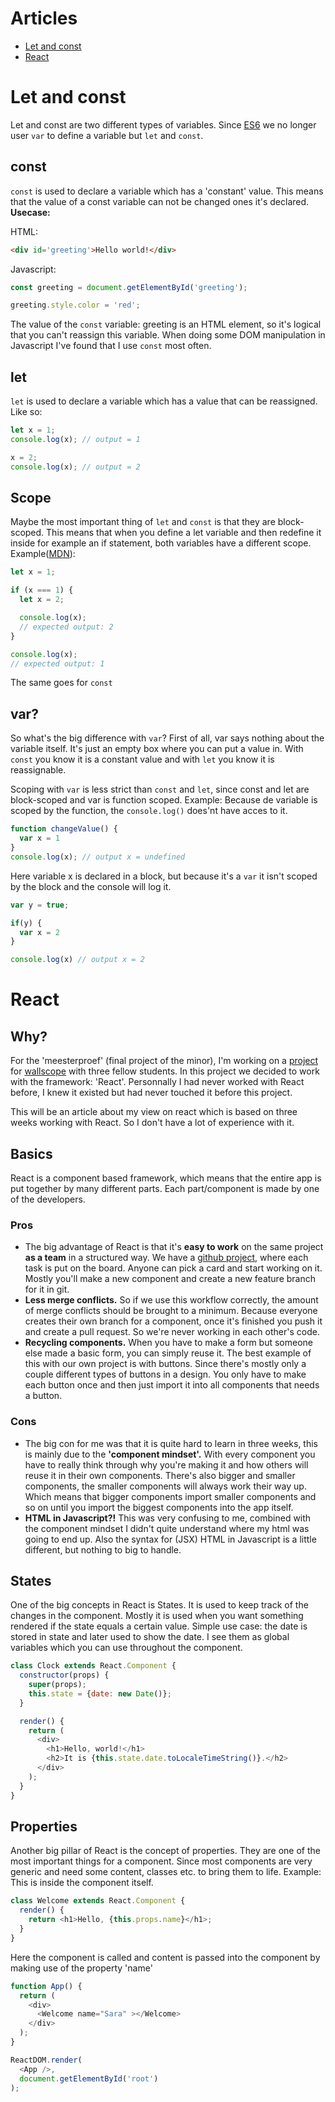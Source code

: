 # Articles
* [Let and const](#let-and-const)
* [React](#React)

# Let and const
Let and const are two different types of variables. Since [ES6](http://es6-features.org/#Constants) we no longer user `var` to define a variable but `let` and `const`.

## const
`const` is used to declare a variable which has a 'constant' value. This means that the value of a const variable can not be changed ones it's declared. **Usecase:**

HTML: 
```HTML
<div id='greeting'>Hello world!</div>
```
Javascript:
```Javascript
const greeting = document.getElementById('greeting');

greeting.style.color = 'red';
```

The value of the `const` variable: greeting is an HTML element, so it's logical that you can't reassign this variable. When doing some DOM manipulation in Javascript I've found that I use `const` most often. 

## let
`let` is used to declare a variable which has a value that can be reassigned. Like so:
```Javascript
let x = 1;
console.log(x); // output = 1

x = 2;
console.log(x); // output = 2

```

## Scope
Maybe the most important thing of `let` and `const` is that they are block-scoped. This means that when you define a let variable and then redefine it inside for example an if statement, both variables have a different scope. 
Example([MDN](https://developer.mozilla.org/en-US/docs/Web/JavaScript/Reference/Statements/let)):
```Javascript
let x = 1;

if (x === 1) {
  let x = 2;

  console.log(x);
  // expected output: 2
}

console.log(x);
// expected output: 1
```
The same goes for `const` 

## var?
So what's the big difference with `var`? First of all, var says nothing about the variable itself. It's just an empty box where you can put a value in. With `const` you know it is a constant value and with `let` you know it is reassignable. 

Scoping with `var` is less strict than `const` and `let`, since const and let are block-scoped and var is function scoped. Example:
Because de variable is scoped by the function, the `console.log()` does'nt have acces to it. 
```Javascript
function changeValue() {
  var x = 1
}
console.log(x); // output x = undefined
```
Here variable x is declared in a block, but because it's a `var` it isn't scoped by the block and the console will log it. 
```Javascript
var y = true;

if(y) {
  var x = 2
}

console.log(x) // output x = 2
```

# React
## Why?
For the 'meesterproef' (final project of the minor), I'm working on a [project](https://github.com/Maikxx/360-wallscope) for [wallscope](https://wallscope.co.uk/) with three fellow students.
In this project we decided to work with the framework: 'React'.
Personnally I had never worked with React before, I knew it existed but had never touched it before this project. 

This will be an article about my view on react which is based on three weeks working with React. So I don't have a lot of experience with it. 

## Basics
React is a component based framework, which means that the entire app is put together by many different parts. Each part/component is made by one of the developers. 

### Pros
* The big advantage of React is that it's **easy to work** on the same project **as a team** in a structured way. We have a [github project](https://github.com/Maikxx/360-wallscope/projects/1), where each task is put on the board. Anyone can pick a card and start working on it. Mostly you'll make a new component and create a new feature branch for it in git. 
* **Less merge conflicts.** So if we use this workflow correctly, the amount of merge conflicts should be brought to a minimum. Because everyone creates their own branch for a component, once it's finished you push it and create a pull request. So we're never working in each other's code. 
* **Recycling components.** When you have to make a form but someone else made a basic form, you can simply reuse it. The best example of this with our own project is with buttons. Since there's mostly only a couple different types of buttons in a design. You only have to make each button once and then just import it into all components that needs a button. 

### Cons
* The big con for me was that it is quite hard to learn in three weeks, this is mainly due to the **'component mindset'.** With every component you have to really think through why you're making it and how others will reuse it in their own components. There's also bigger and smaller components, the smaller components will always work their way up. Which means that bigger components import smaller components and so on until you import the biggest components into the app itself. 
* **HTML in Javascript?!** This was very confusing to me, combined with the component mindset I didn't quite understand where my html was going to end up. Also the syntax for (JSX) HTML in Javascript is a little different, but nothing to big to handle. 

## States 
One of the big concepts in React is States. It is used to keep track of the changes in the component. Mostly it is used when you want something rendered if the state equals a certain value. Simple use case: the date is stored in state and later used to show the date. I see them as global variables which you can use throughout the component. 
```Javascript
class Clock extends React.Component {
  constructor(props) {
    super(props);
    this.state = {date: new Date()};
  }

  render() {
    return (
      <div>
        <h1>Hello, world!</h1>
        <h2>It is {this.state.date.toLocaleTimeString()}.</h2>
      </div>
    );
  }
}
```

## Properties 
Another big pillar of React is the concept of properties. They are one of the most important things for a component. Since most components are very generic and need some content, classes etc. to bring them to life. Example: This is inside the component itself. 
```Javascript
class Welcome extends React.Component {
  render() {
    return <h1>Hello, {this.props.name}</h1>;
  }
}
```
Here the component is called and content is passed into the component by making use of the property 'name'
```Javascript
function App() {
  return (
    <div>
      <Welcome name="Sara" ></Welcome>
    </div>
  );
}

ReactDOM.render(
  <App />,
  document.getElementById('root')
);
```